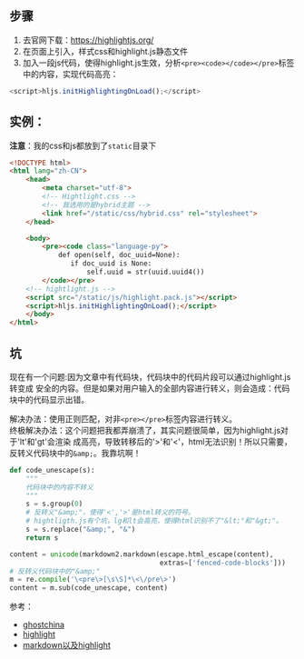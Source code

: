 ## 步骤
1. 去官网下载：https://highlightjs.org/
2. 在页面上引入，样式css和highlight.js静态文件
3. 加入一段js代码，使得highlight.js生效，分析`<pre><code></code></pre>`标签中的内容，实现代码高亮：
```javascript
<script>hljs.initHighlightingOnLoad();</script>
```

## 实例：
**注意**：我的css和js都放到了`static`目录下
```html
<!DOCTYPE html>
<html lang="zh-CN">
    <head>
        <meta charset="utf-8">
        <!-- Hightlight.css -->
        <!-- 我选用的是hybrid主题 -->
        <link href="/static/css/hybrid.css" rel="stylesheet">
    </head>

    <body>
		<pre><code class="language-py">
			def open(self, doc_uuid=None):
			   if doc_uuid is None:
			       self.uuid = str(uuid.uuid4())
		</code></pre>
    <!-- hightlight.js -->
    <script src="/static/js/highlight.pack.js"></script>
    <script>hljs.initHighlightingOnLoad();</script>
    </body>
</html>
```

## 坑
现在有一个问题:因为文章中有代码块，代码块中的代码片段可以通过highlight.js转变成
安全的内容。但是如果对用户输入的全部内容进行转义，则会造成：代码块中的代码显示出错。

解决办法：使用正则匹配，对非`<pre></pre>`标签内容进行转义。  
终极解决办法：这个问题把我都弄崩溃了，其实问题很简单，因为highlight.js对于'lt'和'gt'会渲染
成高亮，导致转移后的'>'和'<'，html无法识别！所以只需要，反转义代码块中的`&amp;`。我靠坑啊！
```python
def code_unescape(s):
    """
    代码块中的内容不转义
    """
    s = s.group(0)
    # 反转义"&amp;"，使得'<','>'是html转义的符号。
    # hightligth.js有个坑，lg和lt会高亮，使得html识别不了"&lt;"和"&gt;"。
    s = s.replace("&amp;", "&")
    return s

content = unicode(markdown2.markdown(escape.html_escape(content),
                                     extras=['fenced-code-blocks']))
# 反转义代码块中的"&amp;"
m = re.compile('\<pre\>[\s\S]*\<\/pre\>')
content = m.sub(code_unescape, content)

```

参考：
- [ghostchina](http://www.ghostchina.com/adding-syntax-highlighting-to-ghost-using-highlight-js/)
- [highlight](https://github.com/trentm/python-markdown2/wiki/fenced-code-blocks)
- [markdown以及highlight](http://www.cnblogs.com/smdm/p/5323140.html)
